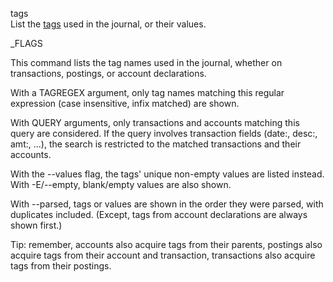 tags\
List the [tags](#tags) used in the journal, or their values.

<!-- same section name as Journal > Tags, if reordering these update all #tags[-1] links -->

_FLAGS

This command lists the tag names used in the journal,
whether on transactions, postings, or account declarations.

With a TAGREGEX argument, only tag names matching this regular expression
(case insensitive, infix matched) are shown.

With QUERY arguments, only transactions and accounts matching this query are considered.
If the query involves transaction fields (date:, desc:, amt:, ...),
the search is restricted to the matched transactions and their accounts.

With the --values flag, the tags' unique non-empty values are listed instead.
With -E/--empty, blank/empty values are also shown.

With --parsed, tags or values are shown in the order they were parsed, with duplicates included.
(Except, tags from account declarations are always shown first.)

Tip: remember,
accounts also acquire tags from their parents,
postings also acquire tags from their account and transaction,
transactions also acquire tags from their postings.
